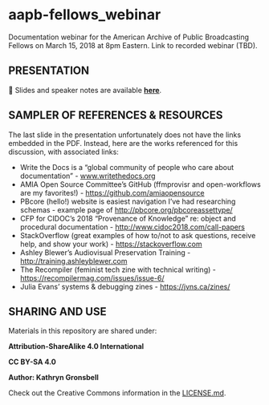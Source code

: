 # aapb-fellows_webinar
Documentation webinar for the American Archive of Public Broadcasting Fellows on March 15, 2018 at 8pm Eastern. Link to recorded webinar (TBD).

## PRESENTATION

🔴 Slides and speaker notes are available **[here](/PBPF-DocumentationWebinar-Gronsbell_20180315.pdf)**. 

## SAMPLER OF REFERENCES & RESOURCES

The last slide in the presentation unfortunately does not have the links embedded in the PDF. Instead, here are the works referenced for this discussion, with associated links:

- Write the Docs is a “global community of people who care about documentation” - www.writethedocs.org
- AMIA Open Source Committee’s GitHub (ffmprovisr and open-workflows are my favorites!) - https://github.com/amiaopensource
- PBcore (hello!) website is easiest navigation I’ve had researching schemas - example page of http://pbcore.org/pbcoreassettype/
- CFP for CIDOC’s 2018 “Provenance of Knowledge” re: object and procedural documentation  - http://www.cidoc2018.com/call-papers
- StackOverflow (great examples of how to/not to ask questions, receive help, and show your work) - https://stackoverflow.com
- Ashley Blewer’s Audiovisual Preservation Training - http://training.ashleyblewer.com
- The Recompiler (feminist tech zine with technical writing) - https://recompilermag.com/issues/issue-6/
- Julia Evans’ systems & debugging zines - https://jvns.ca/zines/

## SHARING AND USE

Materials in this repository are shared under:

**Attribution-ShareAlike 4.0 International**

**CC BY-SA 4.0**

**Author: Kathryn Gronsbell**

Check out the Creative Commons information in the [LICENSE.md](/LICENSE.md).

